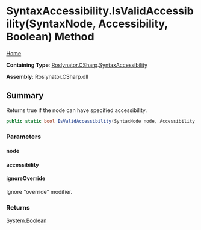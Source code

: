 <a name="_Top"></a>

# SyntaxAccessibility\.IsValidAccessibility\(SyntaxNode, Accessibility, Boolean\) Method

[Home](../../../../README.md#_Top)

**Containing Type**: [Roslynator.CSharp](../../README.md#_Top)\.[SyntaxAccessibility](../README.md#_Top)

**Assembly**: Roslynator\.CSharp\.dll

## Summary

Returns true if the node can have specified accessibility\.

```csharp
public static bool IsValidAccessibility(SyntaxNode node, Accessibility accessibility, bool ignoreOverride = false)
```

### Parameters

#### node

#### accessibility

#### ignoreOverride

Ignore "override" modifier\.

### Returns

System\.[Boolean](https://docs.microsoft.com/en-us/dotnet/api/system.boolean)

